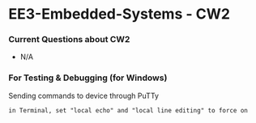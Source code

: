 # EE3-Embedded-Systems - CW2

### Current Questions about CW2
 
  - N/A

### For Testing & Debugging (for Windows)

Sending commands to device through PuTTy

    in Terminal, set "local echo" and "local line editing" to force on

